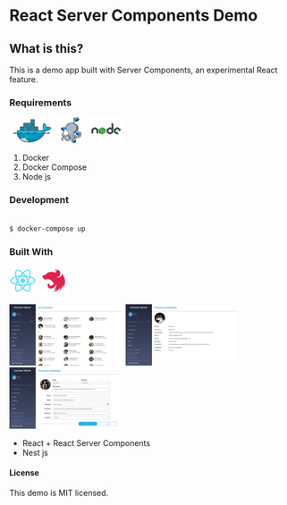# React Server Components Demo

## What is this?

This is a demo app built with Server Components, an experimental React feature.

### Requirements

![docker logo](/readme/docker.png)
![docker-compose logo](/readme/docker-compose.png)
![node.js logo](/readme/nodejs.png)

1. Docker
2. Docker Compose
3. Node js

### Development

```bash

$ docker-compose up

```

### Built With

![react logo](/readme/react.png)
![nest logo](/readme/nest.png)

<kbd>
    <img src="/readme/screenshot-home.jpg" alt="screenshot" width="200px" height="110px">
</kbd>
<kbd>
    <img src="/readme/screenshot-item.jpg" alt="screenshot" width="200px" height="110px">
</kbd>
<kbd>
    <img src="/readme/screenshot-form.jpg" alt="screenshot" width="200px" height="110px">
</kbd>

- React + React Server Components
- Nest js

#### License

This demo is MIT licensed.
